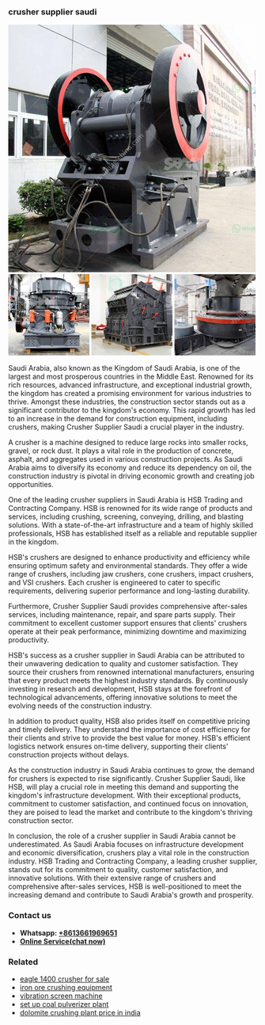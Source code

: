 <h3>crusher supplier saudi</h3><img src='1706755701.jpg' alt=''><p>Saudi Arabia, also known as the Kingdom of Saudi Arabia, is one of the largest and most prosperous countries in the Middle East. Renowned for its rich resources, advanced infrastructure, and exceptional industrial growth, the kingdom has created a promising environment for various industries to thrive. Amongst these industries, the construction sector stands out as a significant contributor to the kingdom's economy. This rapid growth has led to an increase in the demand for construction equipment, including crushers, making Crusher Supplier Saudi a crucial player in the industry.</p><p>A crusher is a machine designed to reduce large rocks into smaller rocks, gravel, or rock dust. It plays a vital role in the production of concrete, asphalt, and aggregates used in various construction projects. As Saudi Arabia aims to diversify its economy and reduce its dependency on oil, the construction industry is pivotal in driving economic growth and creating job opportunities.</p><p>One of the leading crusher suppliers in Saudi Arabia is HSB Trading and Contracting Company. HSB is renowned for its wide range of products and services, including crushing, screening, conveying, drilling, and blasting solutions. With a state-of-the-art infrastructure and a team of highly skilled professionals, HSB has established itself as a reliable and reputable supplier in the kingdom.</p><p>HSB's crushers are designed to enhance productivity and efficiency while ensuring optimum safety and environmental standards. They offer a wide range of crushers, including jaw crushers, cone crushers, impact crushers, and VSI crushers. Each crusher is engineered to cater to specific requirements, delivering superior performance and long-lasting durability.</p><p>Furthermore, Crusher Supplier Saudi provides comprehensive after-sales services, including maintenance, repair, and spare parts supply. Their commitment to excellent customer support ensures that clients' crushers operate at their peak performance, minimizing downtime and maximizing productivity.</p><p>HSB's success as a crusher supplier in Saudi Arabia can be attributed to their unwavering dedication to quality and customer satisfaction. They source their crushers from renowned international manufacturers, ensuring that every product meets the highest industry standards. By continuously investing in research and development, HSB stays at the forefront of technological advancements, offering innovative solutions to meet the evolving needs of the construction industry.</p><p>In addition to product quality, HSB also prides itself on competitive pricing and timely delivery. They understand the importance of cost efficiency for their clients and strive to provide the best value for money. HSB's efficient logistics network ensures on-time delivery, supporting their clients' construction projects without delays.</p><p>As the construction industry in Saudi Arabia continues to grow, the demand for crushers is expected to rise significantly. Crusher Supplier Saudi, like HSB, will play a crucial role in meeting this demand and supporting the kingdom's infrastructure development. With their exceptional products, commitment to customer satisfaction, and continued focus on innovation, they are poised to lead the market and contribute to the kingdom's thriving construction sector.</p><p>In conclusion, the role of a crusher supplier in Saudi Arabia cannot be underestimated. As Saudi Arabia focuses on infrastructure development and economic diversification, crushers play a vital role in the construction industry. HSB Trading and Contracting Company, a leading crusher supplier, stands out for its commitment to quality, customer satisfaction, and innovative solutions. With their extensive range of crushers and comprehensive after-sales services, HSB is well-positioned to meet the increasing demand and contribute to Saudi Arabia's growth and prosperity.</p><h3>Contact us</h3><ul><li><strong>Whatsapp:&nbsp;<a href="https://wa.me/8613661969651">+8613661969651</a></strong></li><li><a href="https://swt.shibang-china.com/?git&amp;zhl&amp;crusher supplier saudi"><strong>Online Service(chat now)</strong></a></li></ul><h3>Related</h3><ul><li><a href='eagle 1400 crusher for sale.md'>eagle 1400 crusher for sale</a></li><li><a href='iron ore crushing equipment.md'>iron ore crushing equipment</a></li><li><a href='vibration screen machine.md'>vibration screen machine</a></li><li><a href='set up coal pulverizer plant.md'>set up coal pulverizer plant</a></li><li><a href='dolomite crushing plant price in india.md'>dolomite crushing plant price in india</a></li></ul>